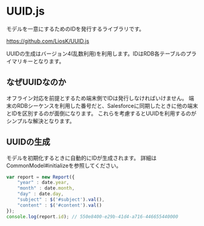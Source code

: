 # UUID.js

モデルを一意にするためのIDを発行するライブラリです。

https://github.com/LiosK/UUID.js

UUIDの生成はバージョン4(乱数利用)を利用します。IDはRDB各テーブルのプライマリキーとなります。

## なぜUUIDなのか

オフライン対応を前提とするため端末側でIDは発行しなければいけません。
端末のRDBシーケンスを利用した番号だと、Salesforceに同期したときに他の端末とIDを区別するのが面倒になります。
これらを考慮するとUUIDを利用するのがシンプルな解決となります。

## UUIDの生成

モデルを初期化するときに自動的にIDが生成されます。
詳細はCommonModel#initializeを参照してください。

```javascript
var report = new Report({
	"year" : date.year,
	"month" : date.month,
	"day" : date.day,
	"subject" : $('#subject').val(),
	"content" : $('#content').val()
});
console.log(report.id); // 550e8400-e29b-41d4-a716-446655440000
```